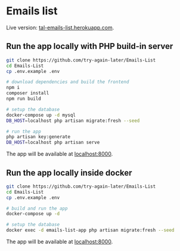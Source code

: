 # Emails list

Live version: [tal-emails-list.herokuapp.com](https://tal-emails-list.herokuapp.com).

## Run the app locally with PHP build-in server

```sh
git clone https://github.com/try-again-later/Emails-List
cd Emails-List
cp .env.example .env

# download dependencies and build the frontend
npm i
composer install
npm run build

# setup the database
docker-compose up -d mysql
DB_HOST=localhost php artisan migrate:fresh --seed

# run the app
php artisan key:generate
DB_HOST=localhost php artisan serve
```

The app will be available at [localhost:8000](http://localhost:8000).

## Run the app locally inside docker

```sh
git clone https://github.com/try-again-later/Emails-List
cd Emails-List
cp .env.example .env

# build and run the app
docker-compose up -d

# setup the database
docker exec -d emails-list-app php artisan migrate:fresh --seed
```

The app will be available at [localhost:8000](http://localhost:8000).
